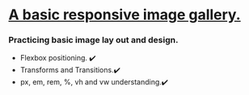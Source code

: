 <h1><ins>A basic responsive image gallery.</ins></h1>

<h3>Practicing basic image lay out and design.</h3>

<ul> 
  <li> Flexbox positioning. ✔️  </li>
  <li> Transforms and Transitions.✔️  </li>
  <li> px, em, rem, %, vh and vw understanding.✔️  </li>
</ul>
